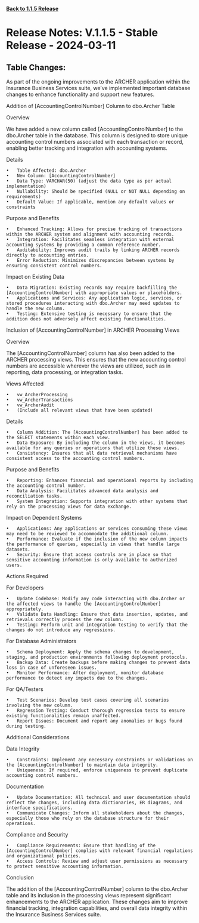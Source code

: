 **[Back to 1.1.5 Release](./1.1.5.md)**
# Release Notes: V.1.1.5 - Stable Release - 2024-03-11

## Table Changes:

As part of the ongoing improvements to the ARCHER application within the Insurance Business Services suite, we’ve implemented important database changes to enhance functionality and support new features.

Addition of [AccountingControlNumber] Column to dbo.Archer Table

Overview

We have added a new column called [AccountingControlNumber] to the dbo.Archer table in the database. This column is designed to store unique accounting control numbers associated with each transaction or record, enabling better tracking and integration with accounting systems.

Details

	•	Table Affected: dbo.Archer
	•	New Column: [AccountingControlNumber]
	•	Data Type: VARCHAR(50) (adjust the data type as per actual implementation)
	•	Nullability: Should be specified (NULL or NOT NULL depending on requirements)
	•	Default Value: If applicable, mention any default values or constraints

Purpose and Benefits

	•	Enhanced Tracking: Allows for precise tracking of transactions within the ARCHER system and alignment with accounting records.
	•	Integration: Facilitates seamless integration with external accounting systems by providing a common reference number.
	•	Auditability: Improves audit trails by linking ARCHER records directly to accounting entries.
	•	Error Reduction: Minimizes discrepancies between systems by ensuring consistent control numbers.

Impact on Existing Data

	•	Data Migration: Existing records may require backfilling the [AccountingControlNumber] with appropriate values or placeholders.
	•	Applications and Services: Any application logic, services, or stored procedures interacting with dbo.Archer may need updates to handle the new column.
	•	Testing: Extensive testing is necessary to ensure that the addition does not adversely affect existing functionalities.

Inclusion of [AccountingControlNumber] in ARCHER Processing Views

Overview

The [AccountingControlNumber] column has also been added to the ARCHER processing views. This ensures that the new accounting control numbers are accessible wherever the views are utilized, such as in reporting, data processing, or integration tasks.

Views Affected

	•	vw_ArcherProcessing
	•	vw_ArcherTransactions
	•	vw_ArcherAudit
	•	(Include all relevant views that have been updated)

Details

	•	Column Addition: The [AccountingControlNumber] has been added to the SELECT statements within each view.
	•	Data Exposure: By including the column in the views, it becomes available for any queries or operations that utilize these views.
	•	Consistency: Ensures that all data retrieval mechanisms have consistent access to the accounting control numbers.

Purpose and Benefits

	•	Reporting: Enhances financial and operational reports by including the accounting control number.
	•	Data Analysis: Facilitates advanced data analysis and reconciliation tasks.
	•	System Integration: Supports integration with other systems that rely on the processing views for data exchange.

Impact on Dependent Systems

	•	Applications: Any applications or services consuming these views may need to be reviewed to accommodate the additional column.
	•	Performance: Evaluate if the inclusion of the new column impacts the performance of queries, especially in views that handle large datasets.
	•	Security: Ensure that access controls are in place so that sensitive accounting information is only available to authorized users.

Actions Required

For Developers

	•	Update Codebase: Modify any code interacting with dbo.Archer or the affected views to handle the [AccountingControlNumber] appropriately.
	•	Validate Data Handling: Ensure that data insertion, updates, and retrievals correctly process the new column.
	•	Testing: Perform unit and integration testing to verify that the changes do not introduce any regressions.

For Database Administrators

	•	Schema Deployment: Apply the schema changes to development, staging, and production environments following deployment protocols.
	•	Backup Data: Create backups before making changes to prevent data loss in case of unforeseen issues.
	•	Monitor Performance: After deployment, monitor database performance to detect any impacts due to the changes.

For QA/Testers

	•	Test Scenarios: Develop test cases covering all scenarios involving the new column.
	•	Regression Testing: Conduct thorough regression tests to ensure existing functionalities remain unaffected.
	•	Report Issues: Document and report any anomalies or bugs found during testing.

Additional Considerations

Data Integrity

	•	Constraints: Implement any necessary constraints or validations on the [AccountingControlNumber] to maintain data integrity.
	•	Uniqueness: If required, enforce uniqueness to prevent duplicate accounting control numbers.

Documentation

	•	Update Documentation: All technical and user documentation should reflect the changes, including data dictionaries, ER diagrams, and interface specifications.
	•	Communicate Changes: Inform all stakeholders about the changes, especially those who rely on the database structure for their operations.

Compliance and Security

	•	Compliance Requirements: Ensure that handling of the [AccountingControlNumber] complies with relevant financial regulations and organizational policies.
	•	Access Controls: Review and adjust user permissions as necessary to protect sensitive accounting information.

Conclusion

The addition of the [AccountingControlNumber] column to the dbo.Archer table and its inclusion in the processing views represent significant enhancements to the ARCHER application. These changes aim to improve financial tracking, integration capabilities, and overall data integrity within the Insurance Business Services suite.
